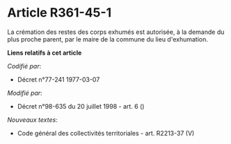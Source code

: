 # Article R361-45-1

La crémation des restes des corps exhumés est autorisée, à la demande du plus proche parent, par le maire de la commune du
lieu d'exhumation.

**Liens relatifs à cet article**

_Codifié par_:

  - Décret n°77-241 1977-03-07

_Modifié par_:

  - Décret n°98-635 du 20 juillet 1998 - art. 6 ()

_Nouveaux textes_:

  - Code général des collectivités territoriales - art. R2213-37 (V)
